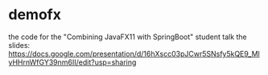 # demofx
the code for the "Combining JavaFX11 with SpringBoot" student talk
the slides: https://docs.google.com/presentation/d/16hXscc03pJCwr5SNsfy5kQE9_MlyHHrnWfGY39nm6II/edit?usp=sharing

